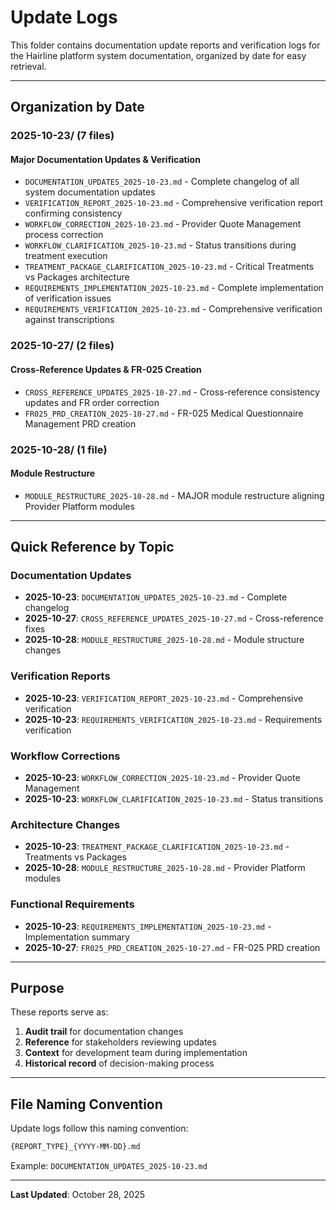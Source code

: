 # Update Logs

This folder contains documentation update reports and verification logs for the Hairline platform system documentation, organized by date for easy retrieval.

---

## Organization by Date

### 2025-10-23/ (7 files)

#### **Major Documentation Updates & Verification**

- `DOCUMENTATION_UPDATES_2025-10-23.md` - Complete changelog of all system documentation updates
- `VERIFICATION_REPORT_2025-10-23.md` - Comprehensive verification report confirming consistency
- `WORKFLOW_CORRECTION_2025-10-23.md` - Provider Quote Management process correction
- `WORKFLOW_CLARIFICATION_2025-10-23.md` - Status transitions during treatment execution
- `TREATMENT_PACKAGE_CLARIFICATION_2025-10-23.md` - Critical Treatments vs Packages architecture
- `REQUIREMENTS_IMPLEMENTATION_2025-10-23.md` - Complete implementation of verification issues
- `REQUIREMENTS_VERIFICATION_2025-10-23.md` - Comprehensive verification against transcriptions

### 2025-10-27/ (2 files)

#### **Cross-Reference Updates & FR-025 Creation**

- `CROSS_REFERENCE_UPDATES_2025-10-27.md` - Cross-reference consistency updates and FR order correction
- `FR025_PRD_CREATION_2025-10-27.md` - FR-025 Medical Questionnaire Management PRD creation

### 2025-10-28/ (1 file)

#### **Module Restructure**

- `MODULE_RESTRUCTURE_2025-10-28.md` - MAJOR module restructure aligning Provider Platform modules

---

## Quick Reference by Topic

### Documentation Updates

- **2025-10-23**: `DOCUMENTATION_UPDATES_2025-10-23.md` - Complete changelog
- **2025-10-27**: `CROSS_REFERENCE_UPDATES_2025-10-27.md` - Cross-reference fixes
- **2025-10-28**: `MODULE_RESTRUCTURE_2025-10-28.md` - Module structure changes

### Verification Reports

- **2025-10-23**: `VERIFICATION_REPORT_2025-10-23.md` - Comprehensive verification
- **2025-10-23**: `REQUIREMENTS_VERIFICATION_2025-10-23.md` - Requirements verification

### Workflow Corrections

- **2025-10-23**: `WORKFLOW_CORRECTION_2025-10-23.md` - Provider Quote Management
- **2025-10-23**: `WORKFLOW_CLARIFICATION_2025-10-23.md` - Status transitions

### Architecture Changes

- **2025-10-23**: `TREATMENT_PACKAGE_CLARIFICATION_2025-10-23.md` - Treatments vs Packages
- **2025-10-28**: `MODULE_RESTRUCTURE_2025-10-28.md` - Provider Platform modules

### Functional Requirements

- **2025-10-23**: `REQUIREMENTS_IMPLEMENTATION_2025-10-23.md` - Implementation summary
- **2025-10-27**: `FR025_PRD_CREATION_2025-10-27.md` - FR-025 PRD creation

---

## Purpose

These reports serve as:

1. **Audit trail** for documentation changes
2. **Reference** for stakeholders reviewing updates
3. **Context** for development team during implementation
4. **Historical record** of decision-making process

---

## File Naming Convention

Update logs follow this naming convention:

```sh
{REPORT_TYPE}_{YYYY-MM-DD}.md
```

Example: `DOCUMENTATION_UPDATES_2025-10-23.md`

---

**Last Updated**: October 28, 2025

